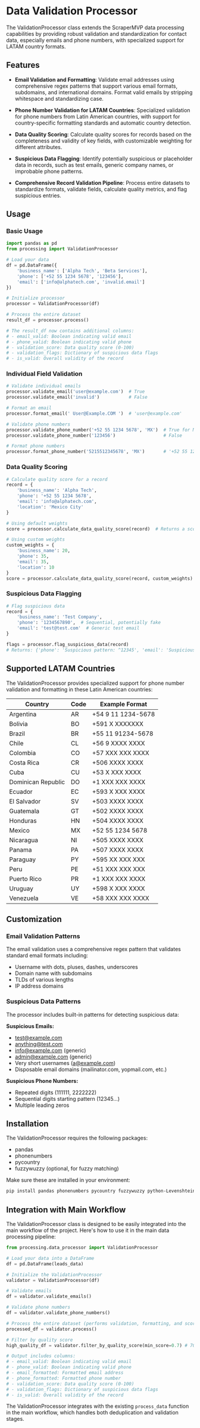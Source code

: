 # Data Validation Processor

The ValidationProcessor class extends the ScraperMVP data processing capabilities by providing robust validation and standardization for contact data, especially emails and phone numbers, with specialized support for LATAM country formats.

## Features

- **Email Validation and Formatting**: Validate email addresses using comprehensive regex patterns that support various email formats, subdomains, and international domains. Format valid emails by stripping whitespace and standardizing case.

- **Phone Number Validation for LATAM Countries**: Specialized validation for phone numbers from Latin American countries, with support for country-specific formatting standards and automatic country detection.

- **Data Quality Scoring**: Calculate quality scores for records based on the completeness and validity of key fields, with customizable weighting for different attributes.

- **Suspicious Data Flagging**: Identify potentially suspicious or placeholder data in records, such as test emails, generic company names, or improbable phone patterns.

- **Comprehensive Record Validation Pipeline**: Process entire datasets to standardize formats, validate fields, calculate quality metrics, and flag suspicious entries.

## Usage

### Basic Usage

```python
import pandas as pd
from processing import ValidationProcessor

# Load your data
df = pd.DataFrame({
    'business_name': ['Alpha Tech', 'Beta Services'],
    'phone': ['+52 55 1234 5678', '123456'],
    'email': ['info@alphatech.com', 'invalid.email']
})

# Initialize processor
processor = ValidationProcessor(df)

# Process the entire dataset
result_df = processor.process()

# The result_df now contains additional columns:
# - email_valid: Boolean indicating valid email
# - phone_valid: Boolean indicating valid phone
# - validation_score: Data quality score (0-100)
# - validation_flags: Dictionary of suspicious data flags
# - is_valid: Overall validity of the record
```

### Individual Field Validation

```python
# Validate individual emails
processor.validate_email('user@example.com')  # True
processor.validate_email('invalid')           # False

# Format an email
processor.format_email(' User@Example.COM ')  # 'user@example.com'

# Validate phone numbers
processor.validate_phone_number('+52 55 1234 5678', 'MX')  # True for Mexico
processor.validate_phone_number('123456')                  # False

# Format phone numbers
processor.format_phone_number('5215512345678', 'MX')       # '+52 55 1234 5678'
```

### Data Quality Scoring

```python
# Calculate quality score for a record
record = {
    'business_name': 'Alpha Tech',
    'phone': '+52 55 1234 5678',
    'email': 'info@alphatech.com',
    'location': 'Mexico City'
}

# Using default weights
score = processor.calculate_data_quality_score(record)  # Returns a score from 0-100

# Using custom weights
custom_weights = {
    'business_name': 20,
    'phone': 35,
    'email': 35,
    'location': 10
}
score = processor.calculate_data_quality_score(record, custom_weights)
```

### Suspicious Data Flagging

```python
# Flag suspicious data
record = {
    'business_name': 'Test Company',
    'phone': '1234567890',  # Sequential, potentially fake
    'email': 'test@test.com'  # Generic test email
}

flags = processor.flag_suspicious_data(record)
# Returns: {'phone': 'Suspicious pattern: ^12345', 'email': 'Suspicious pattern: ^test.*@.*\\.com$'}
```

## Supported LATAM Countries

The ValidationProcessor provides specialized support for phone number validation and formatting in these Latin American countries:

| Country            | Code | Example Format     |
| ------------------ | ---- | ------------------ |
| Argentina          | AR   | +54 9 11 1234-5678 |
| Bolivia            | BO   | +591 X XXXXXXX     |
| Brazil             | BR   | +55 11 91234-5678  |
| Chile              | CL   | +56 9 XXXX XXXX    |
| Colombia           | CO   | +57 XXX XXX XXXX   |
| Costa Rica         | CR   | +506 XXXX XXXX     |
| Cuba               | CU   | +53 X XXX XXXX     |
| Dominican Republic | DO   | +1 XXX XXX XXXX    |
| Ecuador            | EC   | +593 X XXX XXXX    |
| El Salvador        | SV   | +503 XXXX XXXX     |
| Guatemala          | GT   | +502 XXXX XXXX     |
| Honduras           | HN   | +504 XXXX XXXX     |
| Mexico             | MX   | +52 55 1234 5678   |
| Nicaragua          | NI   | +505 XXXX XXXX     |
| Panama             | PA   | +507 XXXX XXXX     |
| Paraguay           | PY   | +595 XX XXX XXX    |
| Peru               | PE   | +51 XXX XXX XXX    |
| Puerto Rico        | PR   | +1 XXX XXX XXXX    |
| Uruguay            | UY   | +598 X XXX XXXX    |
| Venezuela          | VE   | +58 XXX XXX XXXX   |

## Customization

### Email Validation Patterns

The email validation uses a comprehensive regex pattern that validates standard email formats including:

- Username with dots, pluses, dashes, underscores
- Domain name with subdomains
- TLDs of various lengths
- IP address domains

### Suspicious Data Patterns

The processor includes built-in patterns for detecting suspicious data:

**Suspicious Emails:**

- test@example.com
- anything@test.com
- info@example.com (generic)
- admin@example.com (generic)
- Very short usernames (a@example.com)
- Disposable email domains (mailinator.com, yopmail.com, etc.)

**Suspicious Phone Numbers:**

- Repeated digits (111111, 2222222)
- Sequential digits starting pattern (12345...)
- Multiple leading zeros

## Installation

The ValidationProcessor requires the following packages:

- pandas
- phonenumbers
- pycountry
- fuzzywuzzy (optional, for fuzzy matching)

Make sure these are installed in your environment:

```bash
pip install pandas phonenumbers pycountry fuzzywuzzy python-Levenshtein
```

## Integration with Main Workflow

The ValidationProcessor class is designed to be easily integrated into the main workflow of the project. Here's how to use it in the main data processing pipeline:

```python
from processing.data_processor import ValidationProcessor

# Load your data into a DataFrame
df = pd.DataFrame(leads_data)

# Initialize the ValidationProcessor
validator = ValidationProcessor(df)

# Validate emails
df = validator.validate_emails()

# Validate phone numbers
df = validator.validate_phone_numbers()

# Process the entire dataset (performs validation, formatting, and scoring)
processed_df = validator.process()

# Filter by quality score
high_quality_df = validator.filter_by_quality_score(min_score=0.7) # 70%

# Output includes columns:
# - email_valid: Boolean indicating valid email
# - phone_valid: Boolean indicating valid phone
# - email_formatted: Formatted email address
# - phone_formatted: Formatted phone number
# - validation_score: Data quality score (0-100)
# - validation_flags: Dictionary of suspicious data flags
# - is_valid: Overall validity of the record
```

The ValidationProcessor integrates with the existing `process_data` function in the main workflow, which handles both deduplication and validation stages.
